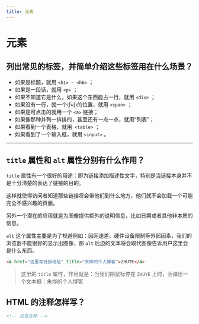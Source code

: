 ```yaml
---
title: 元素
---
```


# 元素

## 列出常见的标签，并简单介绍这些标签用在什么场景？

- 如果是标题，就用 `<h1> ~ <h6>` ；
- 如果是一段话，就用 `<p>` ；
- 如果不知道它是什么，如果这个东西能占一行，就用 `<div>` ；
- 如果没有一行，就一个小小的位置，就用 `<span>` ；
- 如果是可点击的就用一个 `<a>` 链接；
- 如果像那种并列一排排的，甚至还有一点一点，就用“列表”；
- 如果看到一个表格，就用` <table>` ；
- 如果看到了一个输入框，就用 `<input>` 。



***



## `title` 属性和 `alt` 属性分别有什么作用？
`title` 属性有一个很好的用途：即为链接添加描述性文字，特别是当链接本身并不是十分清楚的表达了链接的目的。

这样就使得访问者知道那些链接将会带他们到什么地方，他们就不会加载一个可能完全不感兴趣的页面。

另外一个潜在的应用就是为图像提供额外的说明信息，比如日期或者其他非本质的信息。

`alt` 这个属性主要是为了规避例如：因网速差、硬件设备限制等外部因素，我们的浏览器不能很好的显示出图像，那 `alt` 后边的文本将会取代图像告诉用户这里会是什么东西。

```html title="示例"
<a href="这里写链接地址" title="朱烨的个人博客">ZHUYE</a>
```

> 这里的 `title` 属性，作用就是：当我们把鼠标停在 `ZHUYE` 上时，会弹出一个文本框：朱烨的个人博客



## HTML 的注释怎样写？

```html
<!-- 这是注释 -->
```